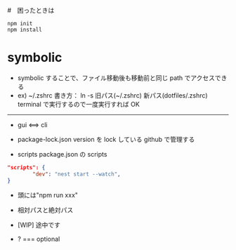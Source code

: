 #　困ったときは

```
npm init
npm install
```

# symbolic

- symbolic することで、ファイル移動後も移動前と同じ path でアクセスできる
- ex) ~/.zshrc
  書き方： ln -s 旧パス(~/.zshrc) 新パス(dotfiles/.zshrc)
  terminal で実行するので一度実行すれば OK

---

- gui <==> cli

- package-lock.json
  version を lock している
  github で管理する

- scripts
  package.json の scripts

```json
"scripts": {
        "dev": "nest start --watch",
}
```

- 頭には"npm run xxx"

- 相対パスと絶対パス

- [WIP] 途中です

- ? === optional
